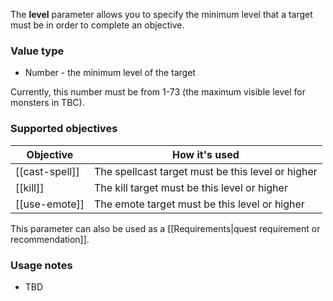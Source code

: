 The **level** parameter allows you to specify the minimum level that a target must be in order to complete an objective.

### Value type

* Number - the minimum level of the target

Currently, this number must be from 1-73 (the maximum visible level for monsters in TBC).

### Supported objectives

| Objective | How it's used |
|---|---|
| [[cast-spell]] | The spellcast target must be this level or higher |
| [[kill]] | The kill target must be this level or higher |
| [[use-emote]] | The emote target must be this level or higher |

This parameter can also be used as a [[Requirements|quest requirement or recommendation]].

### Usage notes

* TBD
